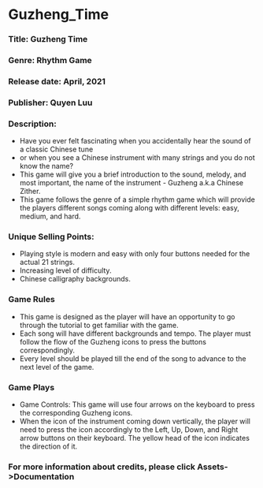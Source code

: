 # Guzheng_Time

### Title: Guzheng Time 

### Genre: Rhythm Game 

### Release date: April, 2021

### Publisher: Quyen Luu

### Description:
* Have you ever felt fascinating when you accidentally hear the sound of a classic Chinese tune
* or when you see a Chinese instrument with many strings and you do not know the name?
* This game will give you a brief introduction to the sound, melody, and most important, the name of the instrument - Guzheng a.k.a Chinese Zither.
* This game follows the genre of a simple rhythm game which will provide the players different songs coming along with different levels: easy, medium, and hard.

### Unique Selling Points:
- Playing style is modern and easy with only four buttons needed for the actual 21 strings.
- Increasing level of difficulty.
- Chinese calligraphy backgrounds.

### Game Rules
- This game is designed as the player will have an opportunity to go through the tutorial to get familiar with the game.
- Each song will have different backgrounds and tempo. The player must follow the flow of the Guzheng icons to press the buttons correspondingly.
- Every level should be played till the end of the song to advance to the next level of the game.

### Game Plays
- Game Controls: This game will use four arrows on the keyboard to press the corresponding Guzheng icons.
- When the icon of the instrument coming down vertically, the player will need to press the icon accordingly to the Left, Up, Down, and Right arrow buttons on their keyboard. The yellow head of the icon indicates the direction of it.

### For more information about credits, please click Assets->Documentation

